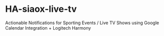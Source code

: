 # HA-siaox-live-tv
Actionable Notifications for Sporting Events / Live TV Shows using Google Calendar Integration + Logitech Harmony
